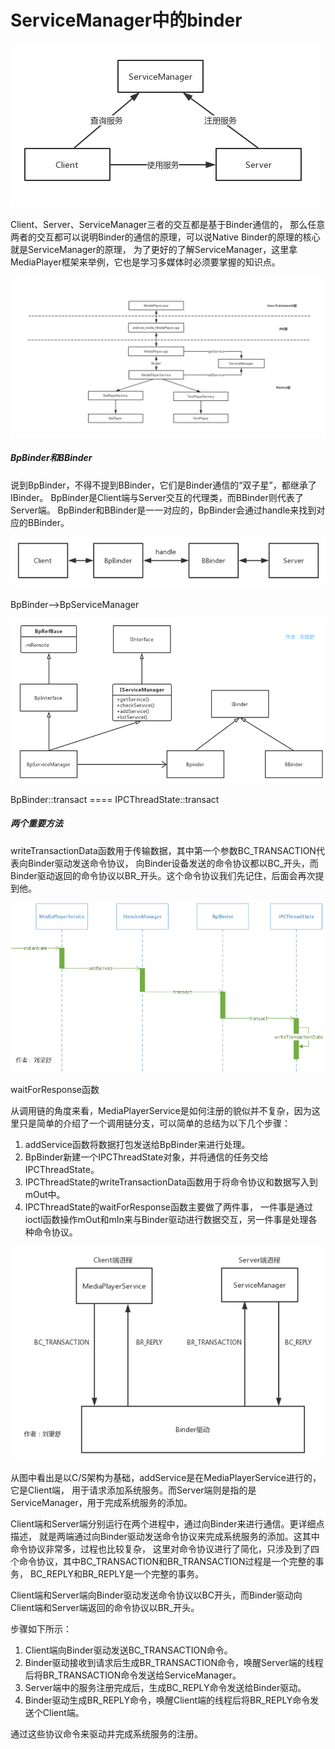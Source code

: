 # ServiceManager中的binder
![image](images/image3.png)

Client、Server、ServiceManager三者的交互都是基于Binder通信的，
那么任意两者的交互都可以说明Binder的通信的原理，可以说Native Binder的原理的核心就是ServiceManager的原理，
为了更好的了解ServiceManager，这里拿MediaPlayer框架来举例，它也是学习多媒体时必须要掌握的知识点。

![image](images/image4.png)

##### BpBinder和BBinder
说到BpBinder，不得不提到BBinder，它们是Binder通信的“双子星”，都继承了IBinder。
BpBinder是Client端与Server交互的代理类，而BBinder则代表了Server端。
BpBinder和BBinder是一一对应的，BpBinder会通过handle来找到对应的BBinder。

![image](images/image5.png)



BpBinder-->BpServiceManager

![image](images/image6.png)

BpBinder::transact ==== IPCThreadState::transact

##### 两个重要方法
writeTransactionData函数用于传输数据，其中第一个参数BC_TRANSACTION代表向Binder驱动发送命令协议，
向Binder设备发送的命令协议都以BC_开头，而Binder驱动返回的命令协议以BR_开头。这个命令协议我们先记住，后面会再次提到他。

![image](images/image7.png)

waitForResponse函数



从调用链的角度来看，MediaPlayerService是如何注册的貌似并不复杂，因为这里只是简单的介绍了一个调用链分支，可以简单的总结为以下几个步骤：

1. addService函数将数据打包发送给BpBinder来进行处理。
2. BpBinder新建一个IPCThreadState对象，并将通信的任务交给IPCThreadState。
3. IPCThreadState的writeTransactionData函数用于将命令协议和数据写入到mOut中。
4. IPCThreadState的waitForResponse函数主要做了两件事，
一件事是通过ioctl函数操作mOut和mIn来与Binder驱动进行数据交互，另一件事是处理各种命令协议。



![image](images/image8.png)

从图中看出是以C/S架构为基础，addService是在MediaPlayerService进行的，它是Client端，
用于请求添加系统服务。而Server端则是指的是ServiceManager，用于完成系统服务的添加。


Client端和Server端分别运行在两个进程中，通过向Binder来进行通信。更详细点描述，
就是两端通过向Binder驱动发送命令协议来完成系统服务的添加。这其中命令协议非常多，过程也比较复杂，
这里对命令协议进行了简化，只涉及到了四个命令协议，其中BC_TRANSACTION和BR_TRANSACTION过程是一个完整的事务，
BC_REPLY和BR_REPLY是一个完整的事务。


Client端和Server端向Binder驱动发送命令协议以BC开头，而Binder驱动向Client端和Server端返回的命令协议以BR_开头。

步骤如下所示：

1. Client端向Binder驱动发送BC_TRANSACTION命令。
2. Binder驱动接收到请求后生成BR_TRANSACTION命令，唤醒Server端的线程后将BR_TRANSACTION命令发送给ServiceManager。
3. Server端中的服务注册完成后，生成BC_REPLY命令发送给Binder驱动。
4. Binder驱动生成BR_REPLY命令，唤醒Client端的线程后将BR_REPLY命令发送个Client端。

通过这些协议命令来驱动并完成系统服务的注册。